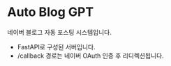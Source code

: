 # Auto Blog GPT

네이버 블로그 자동 포스팅 시스템입니다.
- FastAPI로 구성된 서버입니다.
- /callback 경로는 네이버 OAuth 인증 후 리디렉션됩니다.
